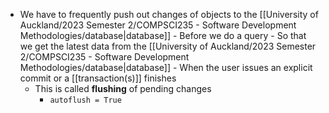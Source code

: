 - We have to frequently push out changes of objects to the [[University of Auckland/2023 Semester 2/COMPSCI235 - Software Development Methodologies/database|database]]
		- Before we do a query
			- So that we get the latest data from the [[University of Auckland/2023 Semester 2/COMPSCI235 - Software Development Methodologies/database|database]]
		- When the user issues an explicit commit or a [[transaction(s)]] finishes
	- This is called **flushing** of pending changes
		- `autoflush = True`